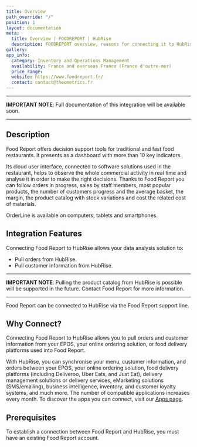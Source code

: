 ```yaml
---
title: Overview
path_override: "/"
position: 1
layout: documentation
meta:
  title: Overview | FOODREPORT | HubRise
  description: FOODREPORT overview, reasons for connecting it to HubRise and summary of integrated features. Synchronise your EPOS and your other apps date with FOODREPORT.
gallery:
app_info:
  category: Inventory and Operations Management
  availability: France and overseas France (France d'outre-mer)
  price_range:
  website: https://www.foodreport.fr/
  contact: contact@theometrics.fr
---
```


---

**IMPORTANT NOTE**: Full documentation of this integration will be available soon.

---

## Description

Food Report offers decision support tools for traditional and fast food restaurants. It presents as a dashboard with more than 10 key indicators.

Its cloud user interface, connected to software solutions used in the restaurant, helps to observe the whole commercial activity in real time and analyse it in order to make the right decisions. Thanks to Food Report you can follow orders in progress, sales by staff members, most popular products, the number of customers progress and the average basket, the margin, the product catalog with stock variations and cost the related cost of materials.

OrderLine is available on computers, tablets and smartphones.

## Integration Features

Connecting Food Report to HubRise allows your data analysis solution to:

- Pull orders from HubRise.
- Pull customer information from HubRise.

---

**IMPORTANT NOTE**: Pulling the product catalog from HubRise is possible will be supported in the future. Contact Food Report for more information.

---

Food Report can be connected to HubRise via the Food Report support line.

## Why Connect?

Connecting Food Report to HubRise allows you to pull orders and customer information from your EPOS, your online ordering solution, or food delivery platforms used into Food Report.

With HubRise, you can synchronise your menu, customer information, and orders between your EPOS, your online ordering solution, food delivery platforms (including Deliveroo, Uber Eats, and Just Eat), delivery management solutions or delivery services, eMarketing solutions (SMS/emailing), business intelligence, inventory, and customer loyalty systems, and much more. The number of compatible applications increases every month. To discover the apps you can connect, visit our [Apps page](/apps).

## Prerequisites

To establish a connection between Food Report and HubRise, you must have an existing Food Report account.
